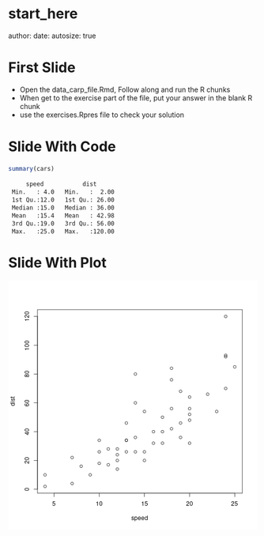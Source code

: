 start_here
========================================================
author: 
date: 
autosize: true

First Slide
========================================================



- Open the data_carp_file.Rmd, Follow along and run the R chunks
- When get to the exercise part of the file, put your answer in the blank R chunk
- use the exercises.Rpres file to check your solution


Slide With Code
========================================================


```r
summary(cars)
```

```
     speed           dist       
 Min.   : 4.0   Min.   :  2.00  
 1st Qu.:12.0   1st Qu.: 26.00  
 Median :15.0   Median : 36.00  
 Mean   :15.4   Mean   : 42.98  
 3rd Qu.:19.0   3rd Qu.: 56.00  
 Max.   :25.0   Max.   :120.00  
```

Slide With Plot
========================================================

![plot of chunk unnamed-chunk-2](start_here-figure/unnamed-chunk-2-1.png)
